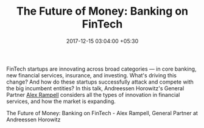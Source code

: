 ﻿---
title: 'The Future of Money: Banking on FinTech'
date: 2017-12-15 03:04:00 +05:30
tags:
- banking
- payments
- retail
- technology
- innovation
- fintech
- video
Image: "/uploads/interview.jpg"
Person: Patrick Rivenbark
category:
- BankTech
Companies:
- Andreessen Horowitz
Markets:
- North America
- USA
- Silicon Valley
Video: https://www.youtube.com/embed/nuC-UGxmAks
---

FinTech startups are innovating across broad categories — in core banking, new financial services, insurance, and investing. What's driving this change? And how do these startups successfully attack and compete with the big incumbent entities? In this talk, Andreessen Horowitz's General Partner [Alex Rampell](https://a16z.com/author/alex-rampell/) considers all the types of innovation in financial services, and how the market is expanding.

The Future of Money: Banking on FinTech - Alex Rampell, General Partner at Andreessen Horowitz